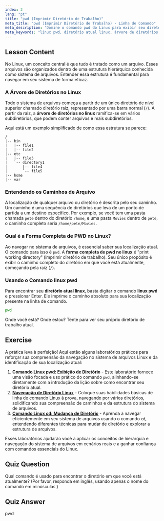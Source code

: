 ```yaml
---
index: 2
lang: "pt"
title: "pwd (Imprimir Diretório de Trabalho)"
meta_title: "pwd (Imprimir Diretório de Trabalho) - Linha de Comando"
meta_description: "Domine o comando pwd do Linux para exibir seu diretório atual. Esta lição explica o significado completo de pwd no Linux e como navegar na árvore de diretórios."
meta_keywords: "linux pwd, diretório atual linux, árvore de diretórios linux, significado de pwd linux, imprimir diretório de trabalho, caminho linux, navegação linux, comandos básicos"
---
```


## Lesson Content

No Linux, um conceito central é que tudo é tratado como um arquivo. Esses arquivos são organizados dentro de uma estrutura hierárquica conhecida como sistema de arquivos. Entender essa estrutura é fundamental para navegar em seu sistema de forma eficaz.

### A Árvore de Diretórios no Linux

Todo o sistema de arquivos começa a partir de um único diretório de nível superior chamado diretório raiz, representado por uma barra normal (`/`). A partir da raiz, a **árvore de diretórios no linux** ramifica-se em vários subdiretórios, que podem conter arquivos e mais subdiretórios.

Aqui está um exemplo simplificado de como essa estrutura se parece:

```plaintext
/
|-- bin
|   |-- file1
|   |-- file2
|-- etc
|   |-- file3
|   `-- directory1
|       |-- file4
|       `-- file5
|-- home
|-- var
```

### Entendendo os Caminhos de Arquivo

A localização de qualquer arquivo ou diretório é descrita pelo seu caminho. Um caminho é uma sequência de diretórios que leva de um ponto de partida a um destino específico. Por exemplo, se você tem uma pasta chamada `pete` dentro do diretório `/home`, e uma pasta `Movies` dentro de `pete`, o caminho completo seria `/home/pete/Movies`.

### Qual é a Forma Completa de PWD no Linux?

Ao navegar no sistema de arquivos, é essencial saber sua localização atual. O comando para isso é `pwd`. A **forma completa de pwd no linux** é "print working directory" (imprimir diretório de trabalho). Seu único propósito é exibir o caminho completo do diretório em que você está atualmente, começando pela raiz (`/`).

### Usando o Comando linux pwd

Para encontrar seu **diretório atual linux**, basta digitar o comando **linux pwd** e pressionar Enter. Ele imprime o caminho absoluto para sua localização presente na linha de comando.

```bash
pwd
```

Onde você está? Onde estou? Tente para ver seu próprio diretório de trabalho atual.

## Exercise

A prática leva à perfeição! Aqui estão alguns laboratórios práticos para reforçar sua compreensão da navegação no sistema de arquivos Linux e da identificação de sua localização atual:

1. **[Comando Linux pwd: Exibição de Diretório](https://labex.io/pt/labs/linux-linux-pwd-command-directory-displaying-209734)** - Este laboratório fornece uma visão focada e uso prático do comando `pwd`, alinhando-se diretamente com a introdução da lição sobre como encontrar seu diretório atual.
2. **[Navegação de Diretório Linux](https://labex.io/pt/labs/linux-directory-navigation-387844)** - Coloque suas habilidades básicas de linha de comando Linux à prova, navegando por vários diretórios, solidificando sua compreensão de caminhos e da estrutura do sistema de arquivos.
3. **[Comando Linux cd: Mudança de Diretório](https://labex.io/pt/labs/linux-linux-cd-command-directory-changing-209733)** - Aprenda a navegar eficientemente em seu sistema de arquivos usando o comando `cd`, entendendo diferentes técnicas para mudar de diretório e explorar a estrutura de arquivos.

Esses laboratórios ajudarão você a aplicar os conceitos de hierarquia e navegação do sistema de arquivos em cenários reais e a ganhar confiança com comandos essenciais do Linux.

## Quiz Question

Qual comando é usado para encontrar o diretório em que você está atualmente? (Por favor, responda em inglês, usando apenas o nome do comando em minúsculas.)

## Quiz Answer

pwd
